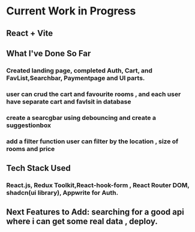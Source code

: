 # Current Work in Progress
## React + Vite

## What I've Done So Far

### Created landing page, completed Auth, Cart, and FavList,Searchbar, Paymentpage and UI parts.
### user can crud the cart and favourite rooms , and each user have separate cart and favlsit in database 
### create a searcgbar using debouncing and create a suggestionbox 
### add a filter function user can filter by the location , size of rooms and price 

## Tech Stack Used
### React.js, Redux Toolkit,React-hook-form , React Router DOM, shadcn(ui library), Appwrite for Auth.


## Next Features to Add: searching for a good api where i can get some real data , deploy.



